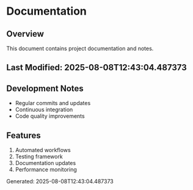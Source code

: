 # Documentation

## Overview
This document contains project documentation and notes.

## Last Modified: 2025-08-08T12:43:04.487373

## Development Notes
- Regular commits and updates
- Continuous integration
- Code quality improvements

## Features
1. Automated workflows
2. Testing framework
3. Documentation updates
4. Performance monitoring

Generated: 2025-08-08T12:43:04.487373
